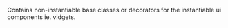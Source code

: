 Contains non-instantiable base classes or decorators for the instantiable ui components ie. vidgets.
